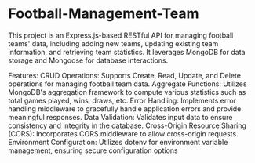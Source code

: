 # Football-Management-Team
This project is an Express.js-based RESTful API for managing football teams' data, including adding new teams, updating existing team information, and retrieving team statistics. It leverages MongoDB for data storage and Mongoose for database interactions.

Features:
CRUD Operations: Supports Create, Read, Update, and Delete operations for managing football team data.
Aggregate Functions: Utilizes MongoDB's aggregation framework to compute various statistics such as total games played, wins, draws, etc.
Error Handling: Implements error handling middleware to gracefully handle application errors and provide meaningful responses.
Data Validation: Validates input data to ensure consistency and integrity in the database.
Cross-Origin Resource Sharing (CORS): Incorporates CORS middleware to allow cross-origin requests.
Environment Configuration: Utilizes dotenv for environment variable management, ensuring secure configuration options
